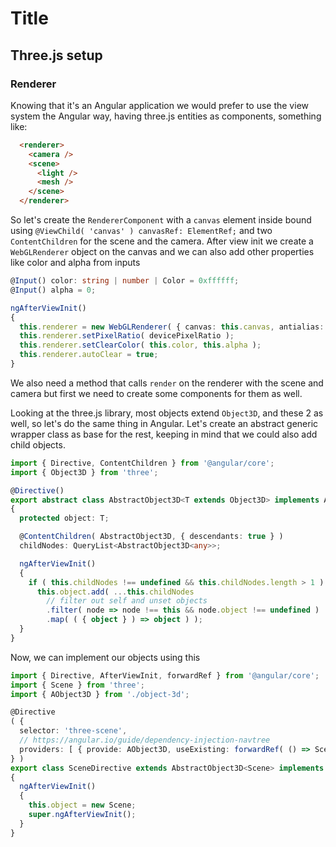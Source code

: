 # Title

## Three.js setup

### Renderer

Knowing that it's an Angular application we would prefer to use the view system the Angular way, having three.js entities as components, something like:
```html
  <renderer>
    <camera />
    <scene>
      <light />
      <mesh />
    </scene>
  </renderer>
```

So let's create the `RendererComponent` with a `canvas` element inside bound using   `@ViewChild( 'canvas' ) canvasRef: ElementRef;` and two `ContentChildren` for the scene and the camera. After view init we create a `WebGLRenderer` object on the canvas and we can also add other properties like color and alpha from inputs

```typescript
@Input() color: string | number | Color = 0xffffff;
@Input() alpha = 0;

ngAfterViewInit()
{
  this.renderer = new WebGLRenderer( { canvas: this.canvas, antialias: true, alpha: true } );
  this.renderer.setPixelRatio( devicePixelRatio );
  this.renderer.setClearColor( this.color, this.alpha );
  this.renderer.autoClear = true;
}
```
We also need a method that calls `render` on the renderer with the scene and camera but first we need to create some components for them as well. 

Looking at the three.js library, most objects extend `Object3D`, and these 2 as well, so let's do the same thing in Angular.
Let's create an abstract generic wrapper class as base for the rest, keeping in mind that we could also add child objects.

```typescript
import { Directive, ContentChildren } from '@angular/core';
import { Object3D } from 'three';

@Directive()
export abstract class AbstractObject3D<T extends Object3D> implements AfterViewInit
{
  protected object: T;

  @ContentChildren( AbstractObject3D, { descendants: true } ) 
  childNodes: QueryList<AbstractObject3D<any>>;

  ngAfterViewInit()
  {
    if ( this.childNodes !== undefined && this.childNodes.length > 1 )
      this.object.add( ...this.childNodes
        // filter out self and unset objects
        .filter( node => node !== this && node.object !== undefined )
        .map( ( { object } ) => object ) );
  }
}
```

Now, we can implement our objects using this

```typescript
import { Directive, AfterViewInit, forwardRef } from '@angular/core';
import { Scene } from 'three';
import { AObject3D } from './object-3d';

@Directive
( {
  selector: 'three-scene',
  // https://angular.io/guide/dependency-injection-navtree
  providers: [ { provide: AObject3D, useExisting: forwardRef( () => SceneDirective ) } ]
} )
export class SceneDirective extends AbstractObject3D<Scene> implements AfterViewInit
{
  ngAfterViewInit()
  {
    this.object = new Scene;
    super.ngAfterViewInit();
  }
}
```

